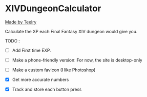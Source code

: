 # XIVDungeonCalculator
[Made by Teelry](https://www.github.com/Teelry)

Calculate the XP each Final Fantasy XIV dungeon would give you.

TODO :
- [ ] Add First time EXP.
- [ ] Make a phone-friendly version: For now, the site is desktop-only
- [ ] Make a custom favicon (I like Photoshop)
- [X] Get more accurate numbers
- [X] Track and store each button press


